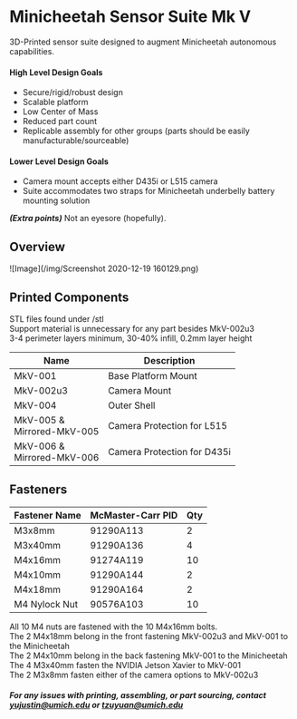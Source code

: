 # Minicheetah Sensor Suite Mk V
3D-Printed sensor suite designed to augment Minicheetah autonomous capabilities. <br>
#### High Level Design Goals
* Secure/rigid/robust design
* Scalable platform
* Low Center of Mass
* Reduced part count
* Replicable assembly for other groups (parts should be easily manufacturable/sourceable)

#### Lower Level Design Goals
* Camera mount accepts either D435i or L515 camera
* Suite accommodates two straps for Minicheetah underbelly battery mounting solution

***(Extra points)***
Not an eyesore (hopefully).

## Overview
![Image](/img/Screenshot 2020-12-19 160129.png)

## Printed Components
STL files found under /stl <br>
Support material is unnecessary for any part besides MkV-002u3<br>
3-4 perimeter layers minimum, 30-40% infill, 0.2mm layer height


| Name                        | Description                 |
|-----------------------------|-----------------------------|
| MkV-001                     | Base Platform Mount         |
| MkV-002u3                   | Camera Mount                |
| MkV-004                     | Outer Shell                 |
| MkV-005 &<br>Mirrored-MkV-005 | Camera Protection for L515  |
| MkV-006 &<br>Mirrored-MkV-006 | Camera Protection for D435i |

## Fasteners

| Fastener Name | McMaster-Carr PID | Qty |
|---------------|-------------------|-----|
| M3x8mm        | 91290A113         | 2   |
| M3x40mm       | 91290A136         | 4   |
| M4x16mm       | 91274A119         | 10  |
| M4x10mm       | 91290A144         | 2   |
| M4x18mm       | 91290A164         | 2   |
| M4 Nylock Nut | 90576A103         | 10  |

All 10 M4 nuts are fastened with the 10 M4x16mm bolts.<br>
The 2 M4x18mm belong in the front fastening MkV-002u3 and MkV-001 to the Minicheetah<br>
The 2 M4x10mm belong in the back fastening MkV-001 to the Minicheetah<br>
The 4 M3x40mm fasten the NVIDIA Jetson Xavier to MkV-001<br>
The 2 M3x8mm fasten either of the camera options to MkV-002u3

##### For any issues with printing, assembling, or part sourcing, contact yujustin@umich.edu or tzuyuan@umich.edu
